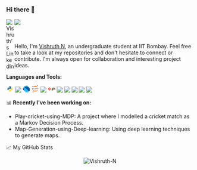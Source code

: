 ### Hi there 👋
<a href="https://www.linkedin.com/in/vishruth-n/">
  <img align="left" alt="Vishruth's LinkedIn" width="22px" src="https://raw.githubusercontent.com/peterthehan/peterthehan/master/assets/linkedin.svg" />
</a>

![](https://visitor-badge.glitch.me/badge?page_id=Vishruth-N.Vishruth-N)

<br />

Hello, I'm [Vishruth N](https://github.com/Vishruth-N), an undergraduate student at IIT Bombay. Feel free to take a look at my repositories and don't hesitate to connect or contribute. I'm always open for collaboration and interesting project ideas.

**Languages and Tools:**  

<code><img height="20" src="https://raw.githubusercontent.com/github/explore/80688e429a7d4ef2fca1e82350fe8e3517d3494d/topics/python/python.png"></code>
<code><img height="20" src="https://upload.wikimedia.org/wikipedia/commons/thumb/1/18/ISO_C%2B%2B_Logo.svg/1200px-ISO_C%2B%2B_Logo.svg.png"></code>
<code><img height="20" src="https://raw.githubusercontent.com/github/explore/80688e429a7d4ef2fca1e82350fe8e3517d3494d/topics/dart/dart.png"></code>
<code><img height="20" src="https://raw.githubusercontent.com/github/explore/80688e429a7d4ef2fca1e82350fe8e3517d3494d/topics/jupyter-notebook/jupyter-notebook.png"></code>
<code><img height="20" src="https://images.ctfassets.net/23aumh6u8s0i/2Qhstbnq6i34wLoPoAjWoq/9f66f58a22870df0d72a3cbaf77ce5b6/streamlit_hero.jpg"></code>
<code><img height="20" src="https://raw.githubusercontent.com/github/explore/80688e429a7d4ef2fca1e82350fe8e3517d3494d/topics/git/git.png"></code>
<code><img height="20" src="https://www.expert.ai/wp-content/uploads/2023/05/AdobeStock_595600270-1024x768-1.jpg"></code>
<code><img height="20" src="https://beebom.com/wp-content/uploads/2022/12/cool-things-do-with-chatgpt-featured.jpg?w=750&quality=75"></code>
<code><img height="20" src="https://upload.wikimedia.org/wikipedia/commons/e/e6/Midjourney_Emblem.png"></code>
<code><img height="20" src="https://picthrive.com/wp-content/uploads/2021/03/zapier.png"></code>
<code><img height="20" src="https://appmaster.io/api/_files/PqV7MuNwv89GrZvBd4LNNK/download/"></code>


📊 **Recently I've been working on:**
- Play-cricket-using-MDP: A project where I modelled a cricket match as a Markov Decision Process.
- Map-Generation-using-Deep-learning: Using deep learning techniques to generate maps.

📈 My GitHub Stats

<p align="center"> <img src="https://github-readme-stats.vercel.app/api?username=Vishruth-N&show_icons=true&theme=gotham" alt="Vishruth-N" />

